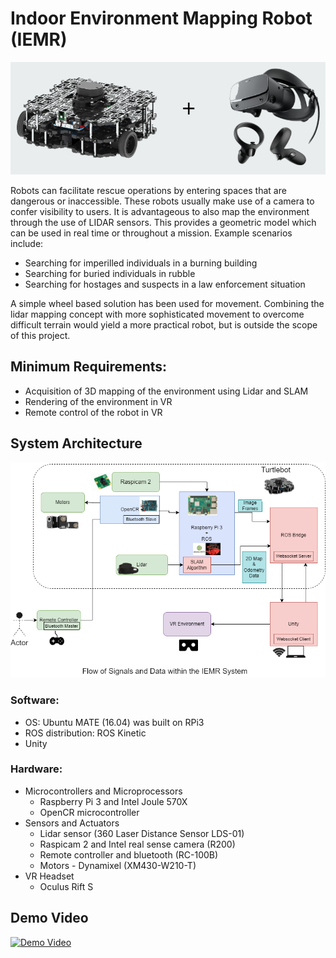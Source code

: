 # Indoor Environment Mapping Robot (IEMR)

<p align="center">
 <img src="images/rxr2.png">
</p>

Robots can facilitate rescue operations by entering spaces that are dangerous or inaccessible. These robots usually make use of a camera to confer visibility to users. It is advantageous to also map the environment through the use of LIDAR sensors. This provides a geometric model which can be used in real time or throughout a mission. Example scenarios include:

* Searching for imperilled individuals in a burning building
* Searching for buried individuals in rubble
* Searching for hostages and suspects in a law enforcement situation

A simple wheel based solution has been used for movement. Combining the lidar mapping concept with more sophisticated movement to overcome difficult terrain would yield a more practical robot, but is outside the scope of this project.

## Minimum Requirements:
* Acquisition of 3D mapping of the environment using Lidar and SLAM
* Rendering of the environment in VR
* Remote control of the robot in VR

## System Architecture
<p align="center">
 <img src="images/rxr.png">
</p>

### Software:
* OS: Ubuntu MATE (16.04) was built on RPi3
* ROS distribution: ROS Kinetic
* Unity
### Hardware:
* Microcontrollers and Microprocessors
  * Raspberry Pi 3 and Intel Joule 570X
  * OpenCR microcontroller
* Sensors and Actuators
  * Lidar sensor (360 Laser Distance Sensor LDS-01)
  * Raspicam 2 and Intel real sense camera (R200)
  * Remote controller and bluetooth (RC-100B)
  * Motors - Dynamixel (XM430-W210-T)
* VR Headset
  * Oculus Rift S 

## Demo Video
[![Demo Video]("images/video.gif")](https://youtu.be/f0qDkP9X4FU)
